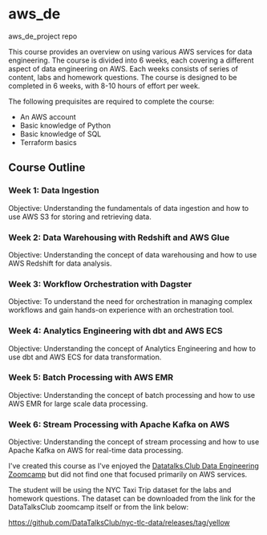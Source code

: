 # aws_de
aws_de_project repo

This course provides an overview on using various AWS services for data engineering. The course is divided into 6 weeks, each covering a different aspect of data engineering on AWS. Each weeks consists of series of content, labs and homework questions. The course is designed to be completed in 6 weeks, with 8-10 hours of effort per week.

The following prequisites are required to complete the course:

 - An AWS account
 - Basic knowledge of Python
 - Basic knowledge of SQL
 - Terraform basics

## Course Outline

### Week 1: Data Ingestion
Objective: Understanding the fundamentals of data ingestion and how to use AWS S3 for storing and retrieving data.

### Week 2: Data Warehousing with Redshift and AWS Glue
Objective: Understanding the concept of data warehousing and how to use AWS Redshift for data analysis.

### Week 3: Workflow Orchestration with Dagster
Objective: To understand the need for orchestration in managing complex workflows and gain hands-on experience with an orchestration tool.

### Week 4: Analytics Engineering with dbt and AWS ECS
Objective: Understanding the concept of Analytics Engineering and how to use dbt and AWS ECS for data transformation.

### Week 5: Batch Processing with AWS EMR
Objective: Understanding the concept of batch processing and how to use AWS EMR for large scale data processing.

### Week 6: Stream Processing with Apache Kafka on AWS
Objective: Understanding the concept of stream processing and how to use Apache Kafka on AWS for real-time data processing.

I've created this course as I've enjoyed the [Datatalks.Club Data Engineering Zoomcamp](https://github.com/DataTalksClub/data-engineering-zoomcamp/tree/main) but did not find one that focused primarily on AWS services.

The student will be using the NYC Taxi Trip dataset for the labs and homework questions. The dataset can be downloaded from the link for the DataTalksClub zoomcamp itself or from the link below:

https://github.com/DataTalksClub/nyc-tlc-data/releases/tag/yellow
